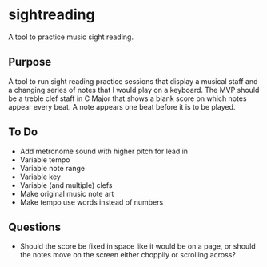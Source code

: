 # sightreading
A tool to practice music sight reading.

## Purpose
A tool to run sight reading practice sessions that display a musical staff and a changing series of notes that I would play on a keyboard. The MVP should be a treble clef staff in C Major that shows a blank score on which notes appear every beat. A note appears one beat before it is to be played.

## To Do
- Add metronome sound with higher pitch for lead in
- Variable tempo
- Variable note range
- Variable key
- Variable (and multiple) clefs
- Make original music note art
- Make tempo use words instead of numbers

## Questions
- Should the score be fixed in space like it would be on a page, or should the notes move on the screen either choppily or scrolling across?
